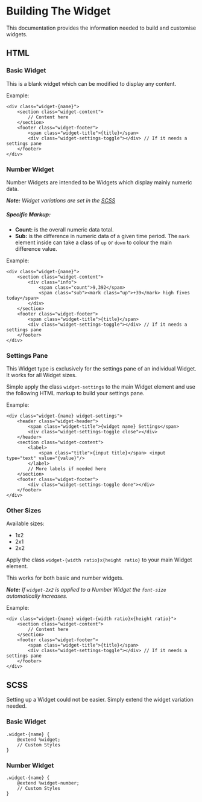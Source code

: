 #  Building The Widget

This documentation provides the information needed to build and customise widgets.

## HTML

### Basic Widget

This is a blank widget which can be modified to display any content.

Example:

```
<div class="widget-{name}">
    <section class="widget-content">
    	// Content here
    </section>
    <footer class="widget-footer">
        <span class="widget-title">{title}</span>
        <div class="widget-settings-toggle"></div> // If it needs a settings pane
    </footer>
</div>

```


### Number Widget

Number Widgets are intended to be Widgets which display mainly numeric data.

_**Note:** Widget variations are set in the [SCSS](#scss)_


##### Specific Markup:

* **Count:** is the overall numeric data total.
* **Sub:** is the difference in numeric data of a given time period. The `mark` element inside can take a  class of `up` or `down` to colour the main difference value.

Example:

```
<div class="widget-{name}">
    <section class="widget-content">
        <div class="info">
            <span class="count">9,392</span>
            <span class="sub"><mark class="up">+39</mark> high fives today</span>
        </div>
    </section>
    <footer class="widget-footer">
        <span class="widget-title">{title}</span>
        <div class="widget-settings-toggle"></div> // If it needs a settings pane
    </footer>
</div>

```

### Settings Pane

This Widget type is exclusively for the settings pane of an individual Widget. It works for all Widget sizes.

Simple apply the class `widget-settings` to the main Widget element and use the following HTML markup to build your settings pane.

Example:

```
<div class="widget-{name} widget-settings">
    <header class="widget-header">
        <span class="widget-title">{widget name} Settings</span>
        <div class="widget-settings-toggle close"></div>
    </header>
    <section class="widget-content">
        <label>
            <span class="title">{input title}</span> <input type="text" value="{value}"/>
        </label>
        // More labels if needed here
    </section>
    <footer class="widget-footer">
        <div class="widget-settings-toggle done"></div>
    </footer>
</div>

```



### Other Sizes

Available sizes:

* 1x2
* 2x1
* 2x2

Apply the class `widget-{width ratio}x{height ratio}` to your main Widget element.

This works for both basic and number widgets.

_**Note:** If `widget-2x2` is applied to a Number Widget the `font-size` automatically increases._

Example:

```
<div class="widget-{name} widget-{width ratio}x{height ratio}">
    <section class="widget-content">
    	// Content here
    </section>
    <footer class="widget-footer">
        <span class="widget-title">{title}</span>
        <div class="widget-settings-toggle"></div> // If it needs a settings pane
    </footer>
</div>

```

## SCSS <a id="scss"></a> 

Setting up a Widget could not be easier. Simply extend the widget variation needed.

### Basic Widget

```
.widget-{name} {
    @extend %widget;
    // Custom Styles
}
```

### Number Widget

```
.widget-{name} {
    @extend %widget-number;
    // Custom Styles
}
```

